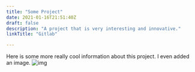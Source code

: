 ```yaml
---
title: "Some Project"
date: 2021-01-16T21:51:40Z
draft: false
description: "A project that is very interesting and innovative."
linkTitle: "Gitlab"

---
```


Here is some more really cool information about this project.
I even added an image. ![img](/images/Untitled.png)